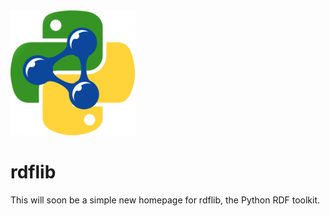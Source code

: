 <img src="style/logo-rdflib.png" alt="RDFlib's logo" />

# rdflib
This will soon be a simple new homepage for rdflib, the Python RDF toolkit.

